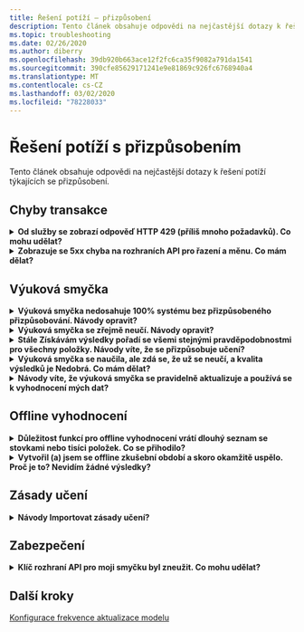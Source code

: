 ```yaml
---
title: Řešení potíží – přizpůsobení
description: Tento článek obsahuje odpovědi na nejčastější dotazy k řešení potíží týkajících se přizpůsobení.
ms.topic: troubleshooting
ms.date: 02/26/2020
ms.author: diberry
ms.openlocfilehash: 39db920b663ace12f2fc6ca35f9082a791da1541
ms.sourcegitcommit: 390cfe85629171241e9e81869c926fc6768940a4
ms.translationtype: MT
ms.contentlocale: cs-CZ
ms.lasthandoff: 03/02/2020
ms.locfileid: "78228033"
---
```

# <a name="personalizer-troubleshooting"></a>Řešení potíží s přizpůsobením

Tento článek obsahuje odpovědi na nejčastější dotazy k řešení potíží týkajících se přizpůsobení.

## <a name="transaction-errors"></a>Chyby transakce

<details>
<summary><b>Od služby se zobrazí odpověď HTTP 429 (příliš mnoho požadavků). Co mohu udělat?</b></summary>

**Odpověď**: Pokud jste při vytváření instance přizpůsobené úrovně ceny vybrali zdarma, existuje omezení kvóty pro počet povolených požadavků na řazení. Zkontrolujte míru volání rozhraní API pro rozhraní API pro řazení (v podokně metriky v Azure Portal pro prostředek přizpůsobeného) a upravte cenovou úroveň (v podokně s cenovou úrovní), pokud se očekává, že se váš volání zvýší nad prahovou hodnotou zvolené cenové úrovně.

</details>

<details>
<summary><b>Zobrazuje se 5xx chyba na rozhraních API pro řazení a měnu. Co mám dělat?</b></summary>

**Odpověď**: tyto problémy by měly být transparentní. Pokud budou pokračovat, obraťte se na podporu výběrem **nové žádosti o podporu** v části **Podpora a řešení potíží** v Azure Portal pro váš prostředek pro přizpůsobení.

</details>

## <a name="learning-loop"></a>Výuková smyčka

<details>
<summary>
<b>Výuková smyčka nedosahuje 100% systému bez přizpůsobeného přizpůsobování. Návody opravit?</b></summary>

**Odpověď**: důvody, které nedosáhnete vašeho cíle, pomocí výukového cyklu:
* S voláním rozhraní API řazení není dost funkcí odeslaných.
* Chyby v odeslaných funkcích – například posílání neagregovaných dat funkcí, jako například časová razítka rozhraní API pro řazení
* Chyby se zpracováním smyčky – například neodesílají data o nepracovních odměnuch do API pro události

Chcete-li opravit, je nutné změnit zpracování buď změnou funkcí poslaných do smyčky, nebo ověřit, že je tato měna správného vyhodnocení kvality odpovědi pořadí.

</details>

<details>
<summary>
<b>Výuková smyčka se zřejmě neučí. Návody opravit?</b></summary>

**Odpověď**: výuková smyčka potřebuje několik tisíc hovorů na nevýhodu, než vyvolají prioritní volání.

Pokud si nejste jistí, jak se vaše výuková smyčka právě chová, spusťte [testování offline](concepts-offline-evaluation.md)a použijte opravené zásady učení.

</details>

<details>
<summary><b>Stále Získávám výsledky pořadí se všemi stejnými pravděpodobnostmi pro všechny položky. Návody víte, že se přizpůsobuje učení?</b></summary>

**Odpověď**: přizpůsobování vrátí stejné pravděpodobnosti ve výsledku rozhraní API řazení, když se právě spustí a má _prázdný_ model, nebo když resetujete smyčku přizpůsobeného, a váš model se pořád nachází v období **Frekvence aktualizace vašeho modelu** .

Po zahájení nového období aktualizace se použije aktualizovaný model a dojde ke změně pravděpodobností.

</details>

<details>
<summary><b>Výuková smyčka se naučila, ale zdá se, že už se neučí, a kvalita výsledků je Nedobrá. Co mám dělat?</b></summary>

**Odpověď**:
* Ujistěte se, že jste dokončili a použili jedno vyhodnocení v Azure Portal pro tento prostředek přidaných prostředků (výuková smyčka).
* Zajistěte, aby byly všechny ceny odesílány prostřednictvím rozhraní API pro odměnu a zpracovány.

</details>


<details>
<summary><b>Návody víte, že výuková smyčka se pravidelně aktualizuje a používá se k vyhodnocení mých dat?</b></summary>

**Odpověď**: můžete najít čas poslední aktualizace modelu na stránce **Nastavení modelu a učení** Azure Portal. Pokud se zobrazí staré časové razítko, je pravděpodobně způsobeno tím, že neposíláte volání pořadí a odměňování. Pokud služba neobsahuje žádná příchozí data, neaktualizuje výuku. Pokud vidíte, že výuková smyčka není často aktualizována, můžete upravit **Četnost aktualizace modelu**smyčky.

</details>

## <a name="offline-evaluations"></a>Offline vyhodnocení

<details>
<summary><b>Důležitost funkcí pro offline vyhodnocení vrátí dlouhý seznam se stovkami nebo tisíci položek. Co se přihodilo?</b></summary>

**Odpověď**: obvykle se jedná o časová razítka, ID uživatele nebo některé další jemně odstupňované funkce, které jsou odesílány v.

</details>

<details>
<summary><b>Vytvořil (a) jsem se offline zkušební období a skoro okamžitě uspělo. Proč je to? Nevidím žádné výsledky?</b></summary>

**Odpověď**: testování offline využívá z událostí v tomto časovém období proučená data modelu. Pokud jste neodeslali žádná data v časovém období mezi počátečním a koncovým časem vyhodnocení, bude dokončena bez jakýchkoli výsledků. Odešlete nové online vyhodnocení tak, že vyberete časový rozsah s událostmi, které jste věděli, že jste ho přizpůsobili.

</details>


## <a name="learning-policy"></a>Zásady učení

<details>
<summary><b>Návody Importovat zásady učení?</b></summary>

**Odpověď**: Přečtěte si další informace o [konceptech zásad učení](concept-active-learning.md#understand-learning-policy-settings) a [o tom, jak používat](how-to-manage-model.md) nové zásady učení. Pokud nechcete vybrat zásady učení, můžete použít [testování v režimu offline](how-to-offline-evaluation.md) k návrhu zásad učení na základě aktuálních událostí.

</details>

## <a name="security"></a>Zabezpečení

<details>
<summary><b>Klíč rozhraní API pro moji smyčku byl zneužit. Co mohu udělat?</b></summary>

**Odpověď**: po záměně klientů na použití jiného klíče můžete znovu vygenerovat jeden klíč. Použití dvou klíčů vám umožní s opožděným šířením klíče bez nutnosti jakéhokoli výpadku. Tento postup doporučujeme provést v pravidelných cyklech jako bezpečnostní opatření.

</details>

## <a name="next-steps"></a>Další kroky

[Konfigurace frekvence aktualizace modelu](how-to-settings.md#model-update-frequency)